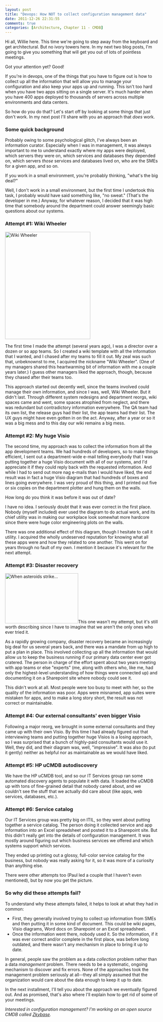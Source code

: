 ```yaml
---
layout: post
title: "Devops: How NOT to collect configuration management data"
date: 2011-12-26 22:31:55
comments: true
categories: [Architecture, Chapter 11 - CMDB]
---
```

Hi all, Willie here. This time we're going to step away from the keyboard and get architectural. But no ivory towers here. In my next two blog posts, I'm going to give you something that will get you out of lots of pointless meetings.

Got your attention yet? Good!

If you're in devops, one of the things that you have to figure out is how to collect up all the information that will allow you to manage your configuration and also keep your apps up and running. This isn't too hard when you have two apps sitting on a single server. It's much harder when you have 400 apps deployed to thousands of servers across multiple environments and data centers.

So how do you do that? Let's start off by looking at some things that just don't work. In my next post I'll share with you an approach that <em>does</em> work.
<h3>Some quick background</h3>
Probably owing to some psychological glitch, I've always been an information curator. Especially when I was in management, it was always important to me to understand exactly where my apps were deployed, which servers they were on, which services and databases they depended on, which servers <em>those</em> services and databases lived on, who are the SMEs for a given app, and so on.

If you work in a small environment, you're probably thinking, "what's the big deal?"

Well, I don't work in a small environment, but the first time I undertook this task, I probably would have said something like, "no sweat." (That's the developer in me.) Anyway, for whatever reason, I decided that it was high time that somebody around the department could answer seemingly basic questions about our systems.

<h3>Attempt #1: Wiki Wheeler</h3>

<a href="http://www.flickr.com/photos/72213316@N00/5533149173/sizes/s/in/photostream/"><img class="alignright size-full wp-image-244" title="bullwhip" src="http://springinpractice.com/wp-content/uploads/2011/12/bullwhip1.jpg" alt="Wiki Wheeler" width="280" height="351" /></a></strong>

The first time I made the attempt (several years ago), I was a director over a dozen or so app teams. So I created a wiki template with all the information that I wanted, and I chased after my teams to fill it out. My zeal was such that, unbeknownst to me, I acquired the nickname "Wiki Wheeler". (One of my managers shared this heartwarming bit of information with me a couple years later.) I guess other managers liked the approach, though, because they chased after their teams too.

This approach started out decently well, since the teams involved could manage their own information, and since I was, well, Wiki Wheeler. But it didn't last. Through different system redesigns and department reorgs, wiki spaces came and went, some spaces atrophied from neglect, and there was redundant but contradictory information everywhere. The QA team had its own list, the release guys had their list, the app teams had their list. The UX guys might have even gotten in on the act. Anyway, after a year or so it was a big mess and to this day our wiki remains a big mess.

<h3>Attempt #2: My huge Visio</h3>

<strong></strong>The second time, my approach was to collect the information from all the app development teams. We had hundreds of developers, so to make things efficient, I sent out a department-wide e-mail telling everybody that I was putting together a huge Visio document with all of our systems, and I'd appreciate it if they could reply back with the requested information. And while I had to send out more nag e-mails than I would have liked, the end result was in fact a huge Visio diagram that had hundreds of boxes and lines going everywhere. I was very proud of this thing, and I printed out five or six copies on the department plotter and hung them on the walls.

How long do you think it was before it was out of date?

I have no idea. I seriously doubt that it was ever correct in the first place. Nobody (myself included) ever used the diagram to do actual work, and its chief utility was in making our workplace look somewhat more hardcore since there were huge color engineering plots on the walls.

There was one additional effect of this diagram, though I hesitate to call it utility. I acquired the wholly undeserved reputation for knowing what all these apps were and how they related to one another. This went on for years through no fault of my own. I mention it because it's relevant for the next attempt.

<h3>Attempt #3: Disaster recovery</h3>

<a href="http://www.flickr.com/photos/55123857@N00/250743228/"><img class="alignright size-full wp-image-253" title="asteroid" src="http://springinpractice.com/wp-content/uploads/2011/12/asteroid.jpg" alt="When asteroids strike..." width="240" height="164" /></a>This one wasn't my attempt, but it's still worth describing since I have to imagine that we aren't the only ones who ever tried it.

As a rapidly growing company, disaster recovery became an increasingly big deal for us several years back, and there was a mandate from up high to put a plan in place. This involved collecting up all the information that would allow us to keep the business running if our primary data center ever got cratered. The person in charge of the effort spent about two years meeting with app teams or else "experts" (me, along with others who, like me, had only the highest-level understanding of how things were connected up) and documenting it on a Sharepoint site where nobody could see it.

This didn't work at all. Most people were too busy to meet with her, so the quality of the information was poor. Apps were misnamed, app suites were mistaken for apps, and to make a long story short, the result was not correct or maintainable.

<h3>Attempt #4: Our external consultants' even bigger Visio</h3>

Following a major reorg, we brought in some external consultants and they came up with their own Visio. By this time I had already figured out that interviewing teams and putting together huge Visios is a losing approach, so I was surprised that a bunch of highly-paid consultants would use it. Well, they did, and their diagram was, well, "impressive". It was also (to put it gently) neither as helpful nor as maintainable as we would have liked.

<h3>Attempt #5: HP uCMDB autodiscovery</h3>
We have the HP uCMDB tool, and so our IT Services group ran some automated discovery agents to populate it with data. It loaded the uCMDB up with tons of fine-grained detail that nobody cared about, and we couldn't see the stuff that we actually did care about (like apps, web services, databases, etc.).

<h3>Attempt #6: Service catalog</h3>
Our IT Services group was pretty big on ITIL, so they went about putting together a service catalog. The person doing it collected service and app information into an Excel spreadsheet and posted it to a Sharepoint site. But this didn't really get into the details of configuration management. It was mostly around figuring out which business services we offered and which systems support which services.

They ended up printing out a glossy, full-color service catalog for the business, but nobody was really asking for it, so it was more of a curiosity than anything else.

There were other attempts too (Paul led a couple that I haven't even mentioned), but by now you get the picture.

<h3>So why did these attempts fail?</h3>
To understand why these attempts failed, it helps to look at what they had in common:
<ul>
	<li>First, they generally involved trying to collect up information from SMEs and then putting it in some kind of document. This could be wiki pages, Visio diagrams, Word docs on Sharepoint or an Excel spreadsheet.</li>
	<li>Once the information went there, nobody used it. So the information, if it was ever correct and/or complete in the first place, was before long outdated, and there wasn't any mechanism in place to bring it up to date.</li>
</ul>
In general, people saw the problem as a data <em>collection</em> problem rather than a data <em>management</em> problem. There needs to be a systematic, ongoing mechanism to discover and fix errors. None of the approaches took the management problem seriously at all--they all simply assumed that the organization would care about the data enough to keep it up to date.

In the next installment, I'll tell you about the approach we eventually figured out. And as promised, that's also where I'll explain how to get rid of some of your meetings.

<span class="icon stickyNote"><em>Interested in configuration management? I'm working on an open source CMDB called <a href="http://zkybase.org/">Zkybase</a>.</em></span>
